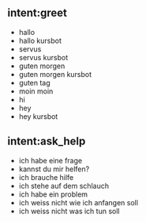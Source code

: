 ## intent:greet
- hallo
- hallo kursbot
- servus
- servus kursbot
- guten morgen
- guten morgen kursbot
- guten tag
- moin moin
- hi 
- hey
- hey kursbot 

## intent:ask_help
- ich habe eine frage
- kannst du mir helfen?
- ich brauche hilfe
- ich stehe auf dem schlauch
- ich habe ein problem
- ich weiss nicht wie ich anfangen soll
- ich weiss nicht was ich tun soll 

